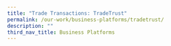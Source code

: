 ```yaml
---
title: "Trade Transactions: TradeTrust"
permalink: /our-work/business-platforms/tradetrust/
description: ""
third_nav_title: Business Platforms
---
```

